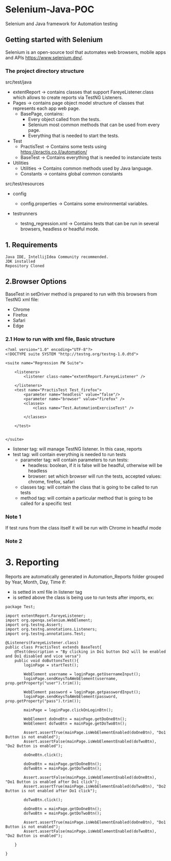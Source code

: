 # Selenium-Java-POC
Selenium and Java framework for Automation testing
## Getting started with Selenium
Selenium is an open-source tool that automates web browsers, mobile apps and APIs
https://www.selenium.dev/.

### The project directory structure
src/test/java
- extentReport -> contains classes that support FareyeListener.class which allows to create reports via TestNG Listeners.
- Pages -> contains page object model structure of classes that represents each app web page.
    - BasePage, contains:
        - Every object called from the tests.
        - Selenium most common methods that can be used from every page.
        - Everything that is needed to start the tests.
- Test
    - PractisTest -> Contains some tests using https://practis.co.il/automation/
    - BaseTest -> Contains everything that is needed to instanciate tests
- Utilities
  - Utilities -> Contains common methods used by Java language.
  - Constants -> contains global common constants

src/test/resources
- config
    - config.properties -> Contains some environmental variables.

- testrunners
   - testng_regression.xml -> Contains tests that can be run in several browsers, headless or headful mode.

## 1. Requirements
    Java IDE, IntellijIdea Community recommended.
    JDK installed
    Repository Cloned

## 2.Browser Options
BaseTest in setDriver method is prepared to run with this browsers from TestNG xml file:
- Chrome
- Firefox
- Safari
- Edge

### 2.1 How to run with xml file, Basic structure
``` 
<?xml version="1.0" encoding="UTF-8"?>
<!DOCTYPE suite SYSTEM "http://testng.org/testng-1.0.dtd">

<suite name="Regression PW Suite">

    <listeners>
        <listener class-name="extentReport.FareyeListener" />

    </listeners>
    <test name="PractisTest Test_firefox">
        <parameter name="headless" value="false"/>
        <parameter name="browser" value="firefox" />
        <classes>
            <class name="Test.AutomationExerciseTest" />

        </classes>

    </test>
    

</suite>
```
- listener tag: will manage TestNG listener. In this case, reports
- test tag: will contain everything is needed to run tests
    - parameter tag: will contain parameters to run tests:
        - headless: boolean, if it is false will be headful, otherwise will be headless
        - browser: set which browser will run the tests, accepted values: chrome, firefox, safari
    - classes tag: will contain the class that is going to be called to run tests
    - method tag: will contain a particular method that is going to be called for a specific test
### Note 1
If test runs from the class itself it will be run with Chrome in headful mode
### Note 2

# 3. Reporting
Reports are automatically generated in Automation_Reports folder grouped by Year, Month, Day, Time if:
- is setted in xml file in listener tag
- is setted above the class is being use to run tests after imports, ex:

```
package Test;

import extentReport.FareyeListener;
import org.openqa.selenium.WebElement;
import org.testng.Assert;
import org.testng.annotations.Listeners;
import org.testng.annotations.Test;

@Listeners(FareyeListener.class)
public class PractisTest extends BaseTest{
    @Test(description = "By clicking in Do1 button Do2 will be enabled and Do1 disabled and vice versa")
    public void doButtonsTest(){
        loginPage = startTest();

        WebElement username = loginPage.getUsernameInput();
        loginPage.sendKeysToAWebElement(username, prop.getProperty("user").trim());

        WebElement password = loginPage.getpasswordInput();
        loginPage.sendKeysToAWebElement(password, prop.getProperty("pass").trim());

        mainPage = loginPage.clickOnLoginBtn();

        WebElement doOneBtn = mainPage.getDoOneBtn();
        WebElement doTwoBtn = mainPage.getDoTwoBtn();

        Assert.assertTrue(mainPage.isWebElementEnabled(doOneBtn), "Do1 Button is not enabled");
        Assert.assertFalse(mainPage.isWebElementEnabled(doTwoBtn), "Do2 Button is enabled");

        doOneBtn.click();

        doOneBtn = mainPage.getDoOneBtn();
        doTwoBtn = mainPage.getDoTwoBtn();

        Assert.assertFalse(mainPage.isWebElementEnabled(doOneBtn), "Do1 Button is enabled after Do1 click");
        Assert.assertTrue(mainPage.isWebElementEnabled(doTwoBtn), "Do2 Button is not enabled after Do1 click");

        doTwoBtn.click();

        doOneBtn = mainPage.getDoOneBtn();
        doTwoBtn = mainPage.getDoTwoBtn();

        Assert.assertTrue(mainPage.isWebElementEnabled(doOneBtn), "Do1 Button is not enabled");
        Assert.assertFalse(mainPage.isWebElementEnabled(doTwoBtn), "Do2 Button is enabled");

    }

}
```